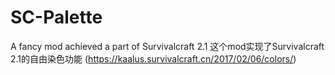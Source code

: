 # SC-Palette
A fancy mod achieved a part of Survivalcraft 2.1
这个mod实现了Survivalcraft 2.1的自由染色功能 (https://kaalus.survivalcraft.cn/2017/02/06/colors/)

